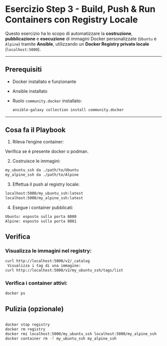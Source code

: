 # Esercizio Step 3 - Build, Push & Run Containers con Registry Locale

Questo esercizio ha lo scopo di automatizzare la **costruzione**, **pubblicazione** e **esecuzione** di immagini Docker personalizzate (`Ubuntu` e `Alpine`) tramite **Ansible**, utilizzando un **Docker Registry privato locale** (`localhost:5000`).

---

## Prerequisiti

- Docker installato e funzionante
- Ansible installato
- Ruolo `community.docker` installato:

  ```bash
  ansible-galaxy collection install community.docker
  ```
---

## Cosa fa il Playbook

1. Rileva l’engine container:

Verifica se è presente docker o podman.

2. Costruisce le immagini:
```bash
my_ubuntu_ssh da ./path/to/Ubuntu
my_alpine_ssh da ./path/to/Alpine
```
3. Effettua il push al registry locale:
```bash
localhost:5000/my_ubuntu_ssh:latest
localhost:5000/my_alpine_ssh:latest
```
4. Esegue i container pubblicati:
```bash 
Ubuntu: esposto sulla porta 8080
Alpine: esposto sulla porta 8081
```
## Verifica



### Visualizza le immagini nel registry:

```bash
curl http://localhost:5000/v2/_catalog
 Visualizza i tag di una immagine:
curl http://localhost:5000/v2/my_ubuntu_ssh/tags/list
```
### Verifica i container attivi:
```bash 
docker ps 
```

## Pulizia (opzionale)
```bash 

docker stop registry
docker rm registry
docker rmi localhost:5000/my_ubuntu_ssh localhost:5000/my_alpine_ssh
docker container rm -f my_ubuntu_ssh my_alpine_ssh
```